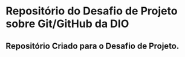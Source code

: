# Repositório do Desafio de Projeto sobre Git/GitHub da DIO
## Repositório Criado para o Desafio de Projeto. 

